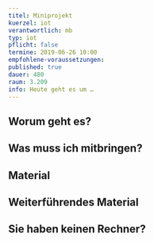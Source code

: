 ```yaml
---
titel: Miniprojekt
kuerzel: iot
verantwortlich: mb
typ: iot
pflicht: false
termine: 2019-06-26 10:00
empfohlene-voraussetzungen: 
published: true
dauer: 480
raum: 3.209
info: Heute geht es um …
---
```


## Worum geht es?

## Was muss ich mitbringen?

## Material

## Weiterführendes Material

## Sie haben keinen Rechner?
